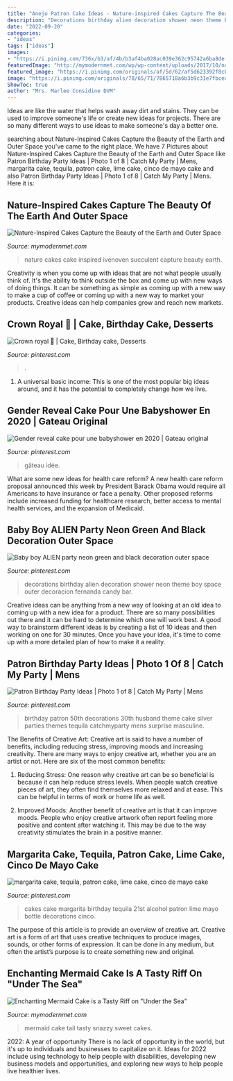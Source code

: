 ```yaml
---
title: "Anejo Patron Cake Ideas - Nature-inspired Cakes Capture The Beauty Of The Earth And Outer Space"
description: "Decorations birthday alien decoration shower neon theme boy space outer decoracion fernanda candy bar"
date: "2022-09-20"
categories:
- "ideas"
tags: ["ideas"]
images:
- "https://i.pinimg.com/736x/b3/af/4b/b3af4ba028ac039e362c95742a6ba8de.jpg"
featuredImage: "http://mymodernmet.com/wp/wp-content/uploads/2017/10/nature-cake-2.jpg"
featured_image: "https://i.pinimg.com/originals/af/5d/62/af5d623392f8c0794e0e0f34ffff81fd.jpg"
image: "https://i.pinimg.com/originals/78/65/71/7865718a6b3b9c31e7fbcea5b7334640.jpg"
ShowToc: true
author: "Mrs. Marlee Considine DVM"
---
```



Ideas are like the water that helps wash away dirt and stains. They can be used to improve someone's life or create new ideas for projects. There are so many different ways to use ideas to make someone's day a better one.

	

		
searching about Nature-Inspired Cakes Capture the Beauty of the Earth and Outer Space you've came to the right place. We have 7 Pictures about Nature-Inspired Cakes Capture the Beauty of the Earth and Outer Space like Patron Birthday Party Ideas | Photo 1 of 8 | Catch My Party | Mens, margarita cake, tequila, patron cake, lime cake, cinco de mayo cake and also Patron Birthday Party Ideas | Photo 1 of 8 | Catch My Party | Mens. Here it is:
		
    
## Nature-Inspired Cakes Capture The Beauty Of The Earth And Outer Space

<img loading=lazy src="http://mymodernmet.com/wp/wp-content/uploads/2017/10/nature-cake-2.jpg" onerror="this.onerror=null;this.src='https://tse2.mm.bing.net/th?id=OIP.wHcJzzVLHfAmLuqbdUpXXwHaHc&amp;pid=15.1';" alt="Nature-Inspired Cakes Capture the Beauty of the Earth and Outer Space">

_Source: mymodernmet.com_

>nature cakes cake inspired ivenoven succulent capture beauty earth. 

	

Creativity is when you come up with ideas that are not what people usually think of. It's the ability to think outside the box and come up with new ways of doing things. It can be something as simple as coming up with a new way to make a cup of coffee or coming up with a new way to market your products. Creative ideas can help companies grow and reach new markets.

    
## Crown Royal 👑 | Cake, Birthday Cake, Desserts

<img loading=lazy src="https://i.pinimg.com/originals/af/5d/62/af5d623392f8c0794e0e0f34ffff81fd.jpg" onerror="this.onerror=null;this.src='https://tse4.mm.bing.net/th?id=OIP.KZWtew1cx_Qp82qm2YemJAHaJ4&amp;pid=15.1';" alt="Crown royal 👑 | Cake, Birthday cake, Desserts">

_Source: pinterest.com_

>. 

	

1. A universal basic income: This is one of the most popular big ideas around, and it has the potential to completely change how we live.

    
## Gender Reveal Cake Pour Une Babyshower En 2020 | Gateau Original

<img loading=lazy src="https://i.pinimg.com/736x/e9/72/7e/e9727e823816d17db5a7d49cb7c1e43f.jpg" onerror="this.onerror=null;this.src='https://tse1.mm.bing.net/th?id=OIP.s4AssYAqpsoQGz_4dZVovAHaHa&amp;pid=15.1';" alt="Gender reveal cake pour une babyshower en 2020 | Gateau original">

_Source: pinterest.com_

>gâteau idée. 

	

What are some new ideas for health care reform?
A new health care reform proposal announced this week by President Barack Obama would require all Americans to have insurance or face a penalty. Other proposed reforms include increased funding for healthcare research, better access to mental health services, and the expansion of Medicaid.

    
## Baby Boy ALIEN Party Neon Green And Black Decoration Outer Space

<img loading=lazy src="https://i.pinimg.com/originals/78/65/71/7865718a6b3b9c31e7fbcea5b7334640.jpg" onerror="this.onerror=null;this.src='https://tse1.mm.bing.net/th?id=OIP.7tthORqrxQQtq8Z9ueapewHaFp&amp;pid=15.1';" alt="Baby boy ALIEN party neon green and black decoration outer space">

_Source: pinterest.com_

>decorations birthday alien decoration shower neon theme boy space outer decoracion fernanda candy bar. 

	

Creative ideas can be anything from a new way of looking at an old idea to coming up with a new idea for a product. There are so many possibilities out there and it can be hard to determine which one will work best. A good way to brainstorm different ideas is by creating a list of 10 ideas and then working on one for 30 minutes. Once you have your idea, it's time to come up with a more detailed plan of how to make it a reality.

    
## Patron Birthday Party Ideas | Photo 1 Of 8 | Catch My Party | Mens

<img loading=lazy src="https://i.pinimg.com/originals/68/15/cc/6815cc40eaf450357969214910d9bb9b.jpg" onerror="this.onerror=null;this.src='https://tse2.mm.bing.net/th?id=OIP.v-HcjEHVSiXOL1Y3-beVbwHaK3&amp;pid=15.1';" alt="Patron Birthday Party Ideas | Photo 1 of 8 | Catch My Party | Mens">

_Source: pinterest.com_

>birthday patron 50th decorations 30th husband theme cake silver parties themes tequila catchmyparty mens surprise masculine. 

	

The Benefits of Creative Art:
Creative art is said to have a number of benefits, including reducing stress, improving moods and increasing creativity. There are many ways to enjoy creative art, whether you are an artist or not. Here are six of the most common benefits:
1. Reducing Stress: One reason why creative art can be so beneficial is because it can help reduce stress levels. When people watch creative pieces of art, they often find themselves more relaxed and at ease. This can be helpful in terms of work or home life as well.

2. Improved Moods: Another benefit of creative art is that it can improve moods. People who enjoy creative artwork often report feeling more positive and content after watching it. This may be due to the way creativity stimulates the brain in a positive manner.


    
## Margarita Cake, Tequila, Patron Cake, Lime Cake, Cinco De Mayo Cake

<img loading=lazy src="https://i.pinimg.com/736x/b3/af/4b/b3af4ba028ac039e362c95742a6ba8de.jpg" onerror="this.onerror=null;this.src='https://tse2.mm.bing.net/th?id=OIP.Yga8kXBj2oW1BCyDqASXaAHaLH&amp;pid=15.1';" alt="margarita cake, tequila, patron cake, lime cake, cinco de mayo cake">

_Source: pinterest.com_

>cakes cake margarita birthday tequila 21st alcohol patron lime mayo bottle decorations cinco. 

	

The purpose of this article is to provide an overview of creative art.
Creative art is a form of art that uses creative techniques to produce images, sounds, or other forms of expression. It can be done in any medium, but often the artist’s purpose is to create something new and original.

    
## Enchanting Mermaid Cake Is A Tasty Riff On &quot;Under The Sea&quot;

<img loading=lazy src="http://mymodernmet.com/wp/wp-content/uploads/2017/06/mermaid-cake-9.jpg" onerror="this.onerror=null;this.src='https://tse4.mm.bing.net/th?id=OIP.uGrS9M5iiep5Ino3vE7tIwHaLH&amp;pid=15.1';" alt="Enchanting Mermaid Cake is a Tasty Riff on &quot;Under the Sea&quot;">

_Source: mymodernmet.com_

>mermaid cake tail tasty snazzy sweet cakes. 

	

2022: A year of opportunity
There is no lack of opportunity in the world, but it's up to individuals and businesses to capitalize on it. Ideas for 2022 include using technology to help people with disabilities, developing new business models and opportunities, and exploring new ways to help people live healthier lives.

